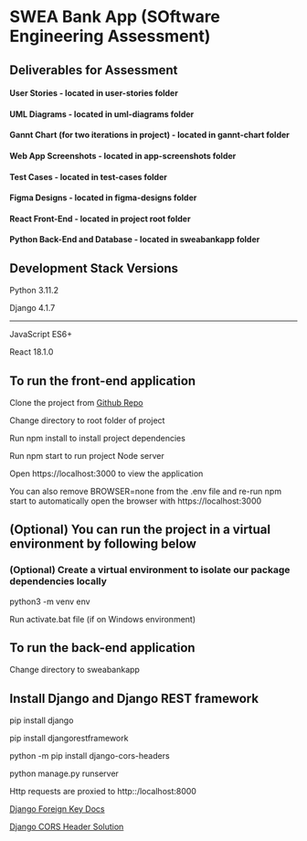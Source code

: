 # SWEA Bank App (SOftware Engineering Assessment)

## Deliverables for Assessment
#### User Stories - located in user-stories folder
#### UML Diagrams - located in uml-diagrams folder
#### Gannt Chart (for two iterations in project) - located in gannt-chart folder
#### Web App Screenshots - located in app-screenshots folder
#### Test Cases - located in test-cases folder
#### Figma Designs - located in figma-designs folder

#### React Front-End - located in project root folder

#### Python Back-End and Database - located in sweabankapp folder

## Development Stack Versions
Python 3.11.2

Django 4.1.7

--------------------------------------------------
JavaScript ES6+

React 18.1.0

## To run the front-end application 
Clone the project from [Github Repo](https://github.com/Adv-Software-Eng-Assessment/adv-software-assessment.git)

Change directory to root folder of project

Run npm install to install project dependencies

Run npm start to run project Node server

Open https://localhost:3000 to view the application

You can also remove BROWSER=none from the .env file and re-run npm start to automatically open the browser with https://localhost:3000

## (Optional) You can run the project in a virtual environment by following below
### (Optional) Create a virtual environment to isolate our package dependencies locally
python3 -m venv env

Run activate.bat file (if on Windows environment)

## To run the back-end application
Change directory to sweabankapp 

## Install Django and Django REST framework
pip install django

pip install djangorestframework

python -m pip install django-cors-headers

python manage.py runserver

Http requests are proxied to http::/localhost:8000

[Django Foreign Key Docs](https://docs.djangoproject.com/en/4.1/intro/tutorial02/)

[Django CORS Header Solution](https://github.com/adamchainz/django-cors-headers)